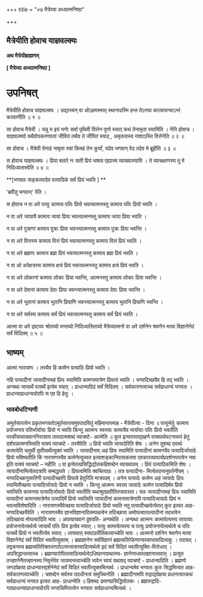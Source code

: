 +++
title = "०७ मैत्रेय्या अध्यात्मनिष्ठा"

+++


## मैत्रेयीति होवाच याज्ञवल्क्यः

**अथ मैत्रेयीब्राह्मणम्**

**\[ मैत्रेय्या अध्यात्मनिष्ठा \]**

# **उपनिषत्**

मैत्रेयीति होवाच याज्ञवल्क्यः । उद्यास्यन् वा ओऽहमस्मात् स्थानादस्मि हन्त तेऽनया कात्यायन्याऽन्तं करवाणीति ॥ १ ॥

सा होवाच मैत्रेयी । यन्नु म इयं भगोः सर्वा पृथिवी वित्तेन पूर्णा स्यात् कथं तेनामृता स्यामिति । नेति होवाच । याज्ञवल्क्यो यथैवोपकरणवतां जीवितं तथैव ते जीवितं स्याद् , अमृतत्वस्य नाशाऽस्ति वित्तेनेति ॥ २ ॥

सा होवाच । मैत्रेयी येनाहं नामृता स्यां किमहं तेन कुर्यां, यदेव भगवान् वेद तदेव मे ब्रूहीति ॥ ३ ॥

स होवाच याज्ञवल्क्यः । प्रिया बतारे नः सती प्रियं भाषस एह्यास्व व्याख्यास्यामि । ते व्याचक्षाणस्य तु मे निदिध्यासस्वेति ॥ ४ ॥

**\[भगवतः सङ्कल्पादेव पत्यादिकं सर्वं प्रियं भवति \] **

'ब्रवीतु भगवान्' रेति ।

स होवाच न वा अरे पत्युः कामाय पतिः प्रियो भवत्यात्मनस्तु कामाय पतिः प्रियो भवति ।

न वा अरे जायायै कामाय जाया प्रिया भवत्यात्मनस्तु कामाय जाया प्रिया भवति ।

न वा अरे पुत्राणां कामाय पुत्राः प्रिया भवन्त्यात्मनस्तु कामाय पुत्राः प्रिया भवन्ति ।

न वा अरे वित्तस्य कामाय वित्तं प्रियं भवत्यात्मनस्तु कामाय वित्तं प्रियं भवति ।

न वा अरे ब्रह्मणः कामाय ब्रह्म प्रियं भवत्यात्मनस्तु कामाय ब्रह्म प्रियं भवति ।

न वा ओ अरेक्षत्रस्य कामाय क्षत्रं प्रियं भवत्यात्मनस्तु कामाय क्षत्रं प्रियं भवति ।

न वा अरे लोकानां कामाय लोकाः प्रिया भवन्ति, आत्मनस्तु कामाय लोकाः प्रिया भवन्ति ।

न वा अरे देवानां कामाय देवाः प्रिया भवन्त्यात्मनस्तु कामाय देवाः प्रिया भवन्ति ।

न वा अरे भूतानां कामाय भूतानि प्रियाणि भवन्त्यात्मनस्तु कामाय भूतानि प्रियाणि भवन्ति ।

न वा अरे सर्वस्य कामाय सर्वं प्रियं भवत्यात्मनस्तु कामाय सर्वं प्रियं भवति ।

आत्मा वा अरे द्रष्टव्यः श्रोतव्यो मन्तव्यो निदिध्यासितव्यो मैत्रेय्यात्मनो वा अरे दर्शनेन श्रवणेन मत्या विज्ञानेनेदं सर्वं विदितम् ॥ ५ ॥

## भाष्यम्

आत्मा नारायणः । तस्यैव हि कामेन पत्यादिः प्रियो भवति ।

नहि पत्यादीनां जायादीनामहं प्रियः स्यामिति कामनामात्रेण प्रियत्वं भवति । भगवदिच्छयैव हि तद् भवति । अन्यथा जायार्थे पत्यर्थे इत्येव स्यात् । प्राधान्यादिदं सर्वं विदितम् । सर्वकारणत्वाच्च सर्वप्राधान्यं भगवतः । प्राधान्याप्राधान्ययोरपि स एव हि हेतुः ।

### **भावबोधटिप्पणी**

अमूर्तसारत्वेन प्रकृतभगवतोऽमूर्तसारत्वमुपपादयितुं महिमान्तरमाह - मैत्रेयीत्या - दिना ॥ पत्युर्भर्तुः कामाय प्रयोजनाय पतिर्भार्यायाः प्रियो न भवति किन्तु आत्मनः स्वस्याः कामायैव भार्यायाः पतिः प्रियो भवतीति परकीयव्याख्याननिरासाय तावदात्मशब्दं व्याचष्टे- आत्मेति ॥ कुत इत्यतस्तद्ग्रहणे वाक्यार्थघटनारूपं हेतुं दर्शयन्नात्मनस्त्विति वाक्यं व्याचष्टे - तस्यैवेति ॥ प्रियो भवति जायादेरिति शेषः । अनेन तुशब्द एवार्थः कामायेति चतुर्थी तृतीयार्थेत्युक्तं भवति । जायादीनाम् अहं प्रियः स्यामिति पत्यादीनां कामनयैव पत्यादिर्जायादेः प्रियो भविष्यतीति किं नारायणस्यैव कामेनेत्युच्यत इत्याशङ्कानिरासकतया एवकारव्यावर्त्यप्रदर्शनपरत्वेन नवा इति वाक्यं व्याचष्टे – नहीति ॥ वा इत्येतत्प्रसिद्धिद्योतकहिशब्देन व्याख्यातम् । प्रियं पत्यादिकमिति शेषः । जायादीनामित्येतदत्रापि सम्बद्ध्यते । प्रियत्वमिति क्वचित्पाठः । तत्र पत्यादीना- मित्येतदप्यनुवर्तनीयम् । भगवदिच्छानुसारिणी पत्यादीच्छापि प्रियत्वे हेतुरिति मात्रपदम् । अनेन पत्यादेः कामेन अहं जायादेः प्रियः स्यामितीच्छया पत्यादिर्जायादेः प्रियो न भवति । किन्तु आत्मनः स्वस्य जायादेः कामेन पत्यादिर्मम प्रियो भवत्विति कामनया पत्यादिर्जायादेः प्रियो भवतीति यथाश्रुतप्रतीतिरप्यपास्ता। यतः जायादीनामहं प्रियः स्यामिति पत्यादीनां कामनामात्रेणेव पत्यादिर्मे प्रियो भवत्विति जायादीनां कामनामात्रेणापि पत्यादिजायादेः प्रियं न भवत्यविशेषादिति । नारायणस्यैवेच्छया पत्यादिर्जायादेः प्रियो भवति नतु पत्यादीच्छयेत्येतत् कुत इत्यत आह- भगवदिच्छयैवेति । नारायणस्यैव ज्ञानविज्ञानादिसम्पन्नत्वेन तदिच्छाया अमोघत्वात्पत्यादीनां तदभावेन तदिच्छाया मोघत्वादिति भावः । अपव्याख्यानं दूषयति- अन्यथेति । अन्यथा आत्मनः कामायेत्यस्य जायायाः प्रयोजनायेत्यर्थत्वे जायार्थे पतिः प्रिय इत्येव स्यात् । पत्युः कामायेत्यस्य च पत्युः प्रयोजनायेत्यर्थत्वे च पतिः पत्यर्थे प्रियो न भवतीत्येव स्यात् । लाघवात् स्पष्टप्रतीतिकत्वाच्चेति भावः । आत्मनो दर्शनेन श्रवणेन मत्या विज्ञानेनेदं सर्वं विदितं भवतीत्युक्तम् । ब्रह्मज्ञानेन सर्वविज्ञानं ब्रह्मव्यतिरेकेणान्यस्याभावादित्याहुः । तदसत् । तद्वचनस्य ब्रह्मव्यतिरिक्तजगतोऽत्यन्तासत्त्वादित्यर्थत्वे इदं सर्वं विदितं भवतीत्युक्ति-विरोधात् । अपसिद्धान्तत्वाच्च । ब्रह्मण्यारोपितत्वादित्यर्थत्वेऽधिष्ठानयाथात्म्य- ज्ञानेनाध्यस्तज्ञानाभावात् । प्रत्युत तज्ज्ञानेनैतज्ज्ञानस्य निवृत्तेरेव जायमानत्वाच्चेति भावेन स्वयं यथावद् व्याचष्टे - प्राधान्यादिति । ब्रह्मणो जगदपेक्षया प्राधान्यात्तद्दर्शनेनेदं सर्वं विदितं भवतीत्युक्तमित्यर्थः । प्राधान्यमेव भगवतः कुतः सिद्धमित्यत आह- सर्वकारणत्वाच्चेति । चशब्देन सर्वस्य तदधीनत्वं समुच्चिनोति । ब्रह्मादीनामपि रुद्राद्यपेक्षया प्रधानत्वात्कथं सर्वप्राधान्यं भगवत इत्यत आह- प्राधान्येति ॥ हिशब्दः प्रमाणप्रसिद्धियोतकः । ब्रह्मरुद्रादि- गतप्राधान्याप्राधान्ययोरपि भगवन्निमित्तत्वेन भगवतः सर्वप्राधान्यमित्यर्थः ।

